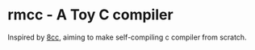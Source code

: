 # rmcc - A Toy C compiler
Inspired by [8cc](https://github.com/rui314/8cc), aiming to make self-compiling c compiler from scratch.
